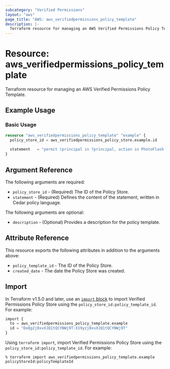 ```yaml
---
subcategory: "Verified Permissions"
layout: "aws"
page_title: "AWS: aws_verifiedpermissions_policy_template"
description: |-
  Terraform resource for managing an AWS Verified Permissions Policy Template.
---
```

# Resource: aws_verifiedpermissions_policy_template

Terraform resource for managing an AWS Verified Permissions Policy Template.

## Example Usage

### Basic Usage

```terraform
resource "aws_verifiedpermissions_policy_template" "example" {
  policy_store_id = aws_verifiedpermissions_policy_store.example.id
  
  statement   = "permit (principal in ?principal, action in PhotoFlash::Action::\"FullPhotoAccess\", resource == ?resource) unless { resource.IsPrivate };"
}
```

## Argument Reference

The following arguments are required:

* `policy_store_id` - (Required) The ID of the Policy Store.
* `statement` - (Required) Defines the content of the statement, written in Cedar policy language.

The following arguments are optional:

* `description` - (Optional) Provides a description for the policy template.

## Attribute Reference

This resource exports the following attributes in addition to the arguments above:

* `policy_template_id` - The ID of the Policy Store.
* `created_date` - The date the Policy Store was created.

## Import

In Terraform v1.5.0 and later, use an [`import` block](https://developer.hashicorp.com/terraform/language/import) to import Verified Permissions Policy Store using the `policy_store_id:policy_template_id`. For example:

```terraform
import {
  to = aws_verifiedpermissions_policy_template.example
  id = "DxQg2j8xvXJQ1tQCYNWj9T:X19yzj8xvXJQ1tQCYNWj9T"
}
```

Using `terraform import`, import Verified Permissions Policy Store using the `policy_store_id:policy_template_id`. For example:

```console
% terraform import aws_verifiedpermissions_policy_template.example policyStoreId:policyTemplateId
```
